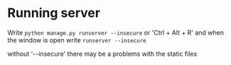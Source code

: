 # Running server
Write ```python manage.py runserver --insecure``` or 
'Ctrl + Alt + R' and when the window is open write ```runserver --insecure```

without '--insecure' there may be a problems with the static files
